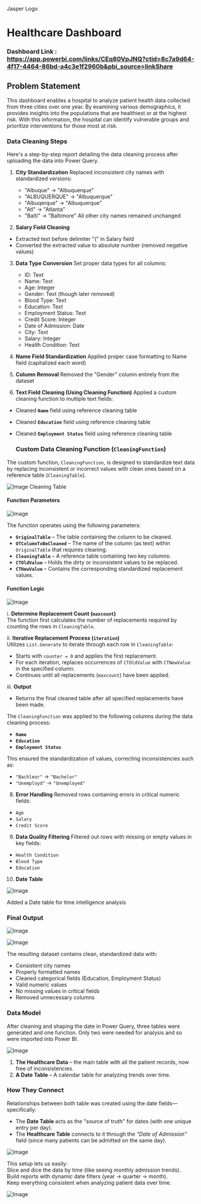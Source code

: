 
Jasper Logo

# Healthcare Dashboard

### Dashboard Link : https://app.powerbi.com/links/CEq80VpJNQ?ctid=8c7a9d64-4f17-4464-86bd-a4c3e1f2960b&pbi_source=linkShare

## Problem Statement

This dashboard enables a hospital to analyze patient health data collected from three cities over one year. By examining various demographics, it provides insights into the populations that are healthiest or at the highest risk. With this information, the hospital can identify vulnerable groups and prioritize interventions for those most at risk.

### Data Cleaning Steps

Here's a step-by-step report detailing the data cleaning process after uploading the data into Power Query.

1. **City Standardization**
Replaced inconsistent city names with standardized versions:

     - "Albuque" → "Albuquerque"
     - "ALBUQUERQUE" → "Albuquerque"
     - "Albuqerque" → "Albuquerque"
     - "Atl" → "Atlanta"
     - "Balti" → "Baltimore"
All other city names remained unchanged

2. **Salary Field Cleaning**
- Extracted text before delimiter "(" in Salary field
- Converted the extracted value to absolute number (removed negative values)

3. **Data Type Conversion**
Set proper data types for all columns:

     - ID: Text
     - Name: Text
     - Age: Integer
     - Gender: Text (though later removed)
     - Blood Type: Text
     - Education: Text
     - Employment Status: Text
     - Credit Score: Integer
     - Date of Admission: Date
     - City: Text
     - Salary: Integer
     - Health Condition: Text

4. **Name Field Standardization**
Applied proper case formatting to Name field (capitalized each word)

5. **Column Removal**
Removed the "Gender" column entirely from the dataset

6. **Text Field Cleaning (Using Cleaning Function)**
Applied a custom cleaning function to multiple text fields:
- Cleaned **`Name`** field using reference cleaning table
- Cleaned **`Education`** field using reference cleaning table
- Cleaned **`Employment Status`** field using reference cleaning table
     
     ### **Custom Data Cleaning Function (`CleaningFunction`)**  

The custom function, `CleaningFunction`, is designed to standardize text data by replacing inconsistent or incorrect values with clean ones based on a reference table (`CleaningTable`). 

![Image](https://github.com/user-attachments/assets/e8c1f7f8-9d38-4af6-bdab-4ca9ba5b591f)
Cleaning Table

#### **Function Parameters**

![Image](https://github.com/user-attachments/assets/0b659704-1790-437b-bb4f-9de6242d2f0b)

The function operates using the following parameters:

- **`OriginalTable`** – The table containing the column to be cleaned.  
- **`OTColumnToBeCleaned`** – The name of the column (as text) within `OriginalTable` that requires cleaning.  
- **`CleaningTable`** – A reference table containing two key columns:  
- **`CTOldValue`** – Holds the dirty or inconsistent values to be replaced.  
- **`CTNewValue`** – Contains the corresponding standardized replacement values.  

#### **Function Logic**

![Image](https://github.com/user-attachments/assets/9a4aa6f7-c43c-45e9-850c-0fe2c5523ce0)

i. **Determine Replacement Count (`maxcount`)**  
The function first calculates the number of replacements required by counting the rows in `CleaningTable`.  

ii. **Iterative Replacement Process (`iteration`)**  
Utilizes `List.Generate` to iterate through each row in `CleaningTable`:  
- Starts with `counter = 0` and applies the first replacement.  
- For each iteration, replaces occurrences of `CTOldValue` with `CTNewValue` in the specified column.  
- Continues until all replacements (`maxcount`) have been applied.  

iii. **Output**  
- Returns the final cleaned table after all specified replacements have been made.  

The `CleaningFunction` was applied to the following columns during the data cleaning process:  
- **`Name`**  
- **`Education`**  
- **`Employment Status`**  

This ensured the standardization of values, correcting inconsistencies such as:  
- `"Bachleor"` → `"Bachelor"`  
- `"Unemployd"` → `"Unemployed"`

8. **Error Handling**
Removed rows containing errors in critical numeric fields:
- `Age`
- `Salary`
- `Credit Score`

9. **Data Quality Filtering**
Filtered out rows with missing or empty values in key fields:
- `Health Condition`
- `Blood Type`
- `Education`

10. **Date Table**

![Image](https://github.com/user-attachments/assets/25cf72c1-1033-4e8b-b72a-4e162e3f3b48)

Added a Date table for time intelligence analysis

### Final Output

![Image](https://github.com/user-attachments/assets/cf63cae2-6092-40cb-b1c8-b06f91713137)

![Image](https://github.com/user-attachments/assets/d7073eb2-a207-4651-a68b-a68458ae711b)

The resulting dataset contains clean, standardized data with:
- Consistent city names
- Properly formatted names
- Cleaned categorical fields (Education, Employment Status)
- Valid numeric values
- No missing values in critical fields
- Removed unnecessary columns

### Data Model

After cleaning and shaping the date in Power Query, three tables were generated and one function. Only two were needed for analysis and so were imported into Power BI.

![Image](https://github.com/user-attachments/assets/ccac02a6-d0c8-473d-a33e-9820f89106d9)

1. **The Healthcare Data** – the main table with all the patient records, now free of inconsistencies.  
2. **A Date Table** – A calendar table for analyzing trends over time.  

### **How They Connect**  
Relationships between both table was created using the date fields—specifically:  
- The **Date Table** acts as the "source of truth" for dates (with one unique entry per day).  
- The **Healthcare Table** connects to it through the *"Date of Admission"* field (since many patients can be admitted on the same day).  

![Image](https://github.com/user-attachments/assets/260605ca-1a32-4554-b242-b7919a5bde34)

This setup lets us easily:  
Slice and dice the data by time (like seeing monthly admission trends).  
Build reports with dynamic date filters (year → quarter → month).  
Keep everything consistent when analyzing patient data over time.  

![Image](https://github.com/user-attachments/assets/cd807c34-1cb7-4bf1-abb1-8280b71a9223)
